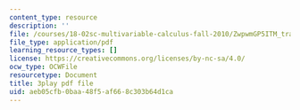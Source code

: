 ```yaml
---
content_type: resource
description: ''
file: /courses/18-02sc-multivariable-calculus-fall-2010/ZwpwmGP5ITM_transcript.pdf
file_type: application/pdf
learning_resource_types: []
license: https://creativecommons.org/licenses/by-nc-sa/4.0/
ocw_type: OCWFile
resourcetype: Document
title: 3play pdf file
uid: aeb05cfb-0baa-48f5-af66-8c303b64d1ca
---
```

